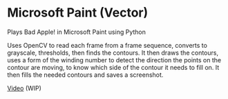 # Microsoft Paint (Vector)

Plays Bad Apple! in Microsoft Paint using Python

Uses OpenCV to read each frame from a frame sequence, converts to grayscale, thresholds, then finds the contours. It then draws the contours, uses a form of the winding number to detect the direction the points on the contour are moving, to know which side of the contour it needs to fill on. It then fills the needed contours and saves a screenshot.

[Video](https://youtu.be/rCpWId-SxW4) (WIP)